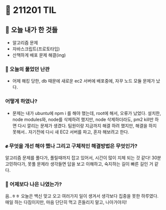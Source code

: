 # :rocket: 211201 TIL

## :seedling: 오늘 내가 한 것들
* 알고리즘 문제 
* 자바스크립트(프로토타입)
* 산책하게 배포 문제 해결(ing)

### :speech_balloon: 오늘의 풀었던 난관
* 어제 해킹 당한, db 때문에 새로운 ec2 서버에 배포중에, 자꾸 노드 모듈 문제가 났다.

### 어떻게 하였나?
* 문제는 내가 ubuntu에 npm i 를 해야 했는데, root에 해서, 오류가 났었다.
설치한, node modules와, node를 삭제하려 했지만, node 삭제하더라도, pm2 kill만 하면 다시 깔리는 문제가 생겼다.
팀원이랑 지금까지 해결 하려 했지만, 해결을 하지 못해서..
자기전에 다시 새 EC2 서버를 파고, 혼자 해보려고 한다.

### :fist: 무엇을 개선 해야 했나  그리고 구체적인 해결방법은 무엇인가?
알고리즘 문제를 풀다가, 풀릴때까지 잡고 있어서, 
시간이 많이 지체 되는 것 같다!
30분 고민하다가, 못풀 문제라 생각들면 답을 보고 이해하고, 숙지하는 길이 빠른 길인 거 같다.

### :muscle: 어제보다 나은 나였는가?  
음..ㅎㅎ 오늘은 백신 맞고 오고 여러가지 일이 생겨서
생각보다 집중을 못한 하루였다.
매일 하는 다짐이지만, 마음 단단히 먹고 흔들리지 말고, 나아가야지!

